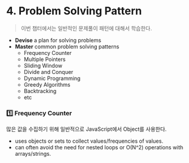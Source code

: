 # 4. Problem Solving Pattern

> 이번 챕터에서는 일반적인 문제풀이 패턴에 대해서 학습한다.
> 
- **Devise** a plan for solving problems
- **Master** common problem solving patterns
    - Frequency Counter
    - Multiple Pointers
    - Sliding Window
    - Divide and Conquer
    - Dynamic Programming
    - Greedy Algorithms
    - Backtracking
    - etc



### 1️⃣ Frequency Counter
많은 값을 수집하기 위해 일반적으로 JavaScript에서 Object를 사용한다.

- uses objects or sets to collect values/frequencies of values.
- can often avoid the need for nested loops or O(N^2) operations with arrays/strings.
